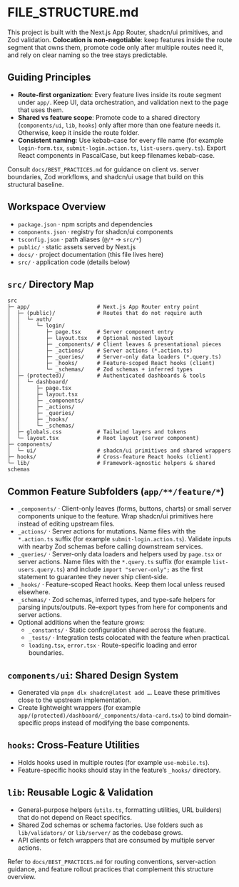 # FILE_STRUCTURE.md

This project is built with the Next.js App Router, shadcn/ui primitives, and Zod validation. **Colocation is non-negotiable**: keep features inside the route segment that owns them, promote code only after multiple routes need it, and rely on clear naming so the tree stays predictable.

## Guiding Principles

- **Route-first organization**: Every feature lives inside its route segment under `app/`. Keep UI, data orchestration, and validation next to the page that uses them.
- **Shared vs feature scope**: Promote code to a shared directory (`components/ui`, `lib`, `hooks`) only after more than one feature needs it. Otherwise, keep it inside the route folder.
- **Consistent naming**: Use kebab-case for every file name (for example `login-form.tsx`, `submit-login.action.ts`, `list-users.query.ts`). Export React components in PascalCase, but keep filenames kebab-case.

Consult `docs/BEST_PRACTICES.md` for guidance on client vs. server boundaries, Zod workflows, and shadcn/ui usage that build on this structural baseline.

## Workspace Overview

- `package.json` · npm scripts and dependencies
- `components.json` · registry for shadcn/ui components
- `tsconfig.json` · path aliases (`@/*` → `src/*`)
- `public/` · static assets served by Next.js
- `docs/` · project documentation (this file lives here)
- `src/` · application code (details below)

## `src/` Directory Map

```text
src
├─ app/                     # Next.js App Router entry point
│  ├─ (public)/             # Routes that do not require auth
│  │  └─ auth/
│  │     └─ login/
│  │        ├─ page.tsx     # Server component entry
│  │        ├─ layout.tsx   # Optional nested layout
│  │        ├─ _components/ # Client leaves & presentational pieces
│  │        ├─ _actions/    # Server actions (*.action.ts)
│  │        ├─ _queries/    # Server-only data loaders (*.query.ts)
│  │        ├─ _hooks/      # Feature-scoped React hooks (client)
│  │        └─ _schemas/    # Zod schemas + inferred types
│  ├─ (protected)/          # Authenticated dashboards & tools
│  │  └─ dashboard/
│  │     ├─ page.tsx
│  │     ├─ layout.tsx
│  │     ├─ _components/
│  │     ├─ _actions/
│  │     ├─ _queries/
│  │     ├─ _hooks/
│  │     └─ _schemas/
│  ├─ globals.css           # Tailwind layers and tokens
│  └─ layout.tsx            # Root layout (server component)
├─ components/
│  └─ ui/                   # shadcn/ui primitives and shared wrappers
├─ hooks/                   # Cross-feature React hooks (client)
└─ lib/                     # Framework-agnostic helpers & shared schemas
```

## Common Feature Subfolders (`app/**/feature/*`)

- `_components/` · Client-only leaves (forms, buttons, charts) or small server components unique to the feature. Wrap shadcn/ui primitives here instead of editing upstream files.
- `_actions/` · Server actions for mutations. Name files with the `*.action.ts` suffix (for example `submit-login.action.ts`). Validate inputs with nearby Zod schemas before calling downstream services.
- `_queries/` · Server-only data loaders and helpers used by `page.tsx` or server actions. Name files with the `*.query.ts` suffix (for example `list-users.query.ts`) and include `import "server-only";` as the first statement to guarantee they never ship client-side.
- `_hooks/` · Feature-scoped React hooks. Keep them local unless reused elsewhere.
- `_schemas/` · Zod schemas, inferred types, and type-safe helpers for parsing inputs/outputs. Re-export types from here for components and server actions.
- Optional additions when the feature grows:
  - `_constants/` · Static configuration shared across the feature.
  - `_tests/` · Integration tests colocated with the feature when practical.
  - `loading.tsx`, `error.tsx` · Route-specific loading and error boundaries.

## `components/ui`: Shared Design System

- Generated via `pnpm dlx shadcn@latest add …`. Leave these primitives close to the upstream implementation.
- Create lightweight wrappers (for example `app/(protected)/dashboard/_components/data-card.tsx`) to bind domain-specific props instead of modifying the base components.

## `hooks`: Cross-Feature Utilities

- Holds hooks used in multiple routes (for example `use-mobile.ts`).
- Feature-specific hooks should stay in the feature’s `_hooks/` directory.

## `lib`: Reusable Logic & Validation

- General-purpose helpers (`utils.ts`, formatting utilities, URL builders) that do not depend on React specifics.
- Shared Zod schemas or schema factories. Use folders such as `lib/validators/` or `lib/server/` as the codebase grows.
- API clients or fetch wrappers that are consumed by multiple server actions.

Refer to `docs/BEST_PRACTICES.md` for routing conventions, server-action guidance, and feature rollout practices that complement this structure overview.

